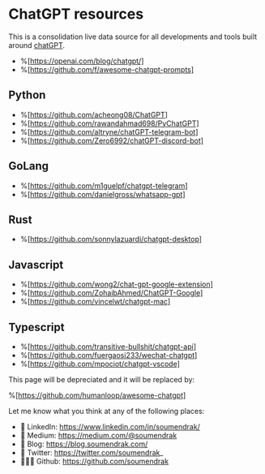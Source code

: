 # ChatGPT resources

This is a consolidation live data source for all developments and tools built around [chatGPT](https://chat.openai.com/chat).

- %[https://openai.com/blog/chatgpt/]
- %[https://github.com/f/awesome-chatgpt-prompts]

## Python
- %[https://github.com/acheong08/ChatGPT]
- %[https://github.com/rawandahmad698/PyChatGPT]
- %[https://github.com/altryne/chatGPT-telegram-bot]
- %[https://github.com/Zero6992/chatGPT-discord-bot]

## GoLang
- %[https://github.com/m1guelpf/chatgpt-telegram]
- %[https://github.com/danielgross/whatsapp-gpt]

## Rust
- %[https://github.com/sonnylazuardi/chatgpt-desktop]

## Javascript
- %[https://github.com/wong2/chat-gpt-google-extension]
- %[https://github.com/ZohaibAhmed/ChatGPT-Google]
- %[https://github.com/vincelwt/chatgpt-mac]

## Typescript
- %[https://github.com/transitive-bullshit/chatgpt-api]
- %[https://github.com/fuergaosi233/wechat-chatgpt]
- %[https://github.com/mpociot/chatgpt-vscode]

This page will be depreciated and it will be replaced by:

%[https://github.com/humanloop/awesome-chatgpt]

Let me know what you think at any of the following places:

- 🔗 LinkedIn: https://www.linkedin.com/in/soumendrak/
- 📝 Medium: https://medium.com/@soumendrak
- 📖 Blog: https://blog.soumendrak.com/
- 🐥 Twitter: https://twitter.com/soumendrak_
- 🧑🏻‍💻 Github: https://github.com/soumendrak